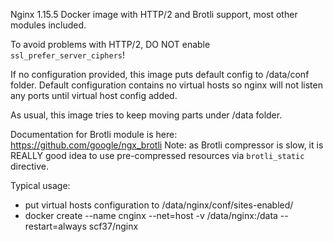 Nginx 1.15.5 Docker image with HTTP/2 and Brotli support, most other modules included.

To avoid problems with HTTP/2, DO NOT enable `ssl_prefer_server_ciphers`!

If no configuration provided, this image puts default config to /data/conf folder. Default configuration contains no virtual hosts so nginx will not listen any ports until
virtual host config added.

As usual, this image tries to keep moving parts under /data folder.

Documentation for Brotli module is here: https://github.com/google/ngx_brotli
Note: as Brotli compressor is slow, it is REALLY good idea to use pre-compressed resources via `brotli_static` directive.

Typical usage:

- put virtual hosts configuration to /data/nginx/conf/sites-enabled/
- docker create --name cnginx --net=host -v /data/nginx:/data --restart=always scf37/nginx
